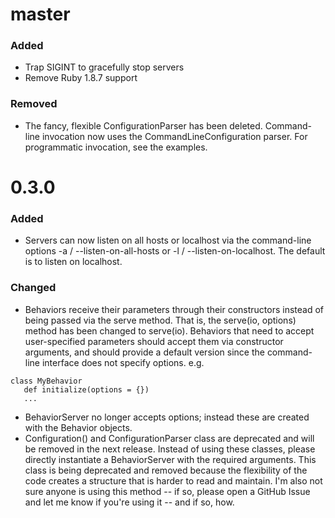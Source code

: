# master

### Added
 * Trap SIGINT to gracefully stop servers
 * Remove Ruby 1.8.7 support

### Removed
  * The fancy, flexible ConfigurationParser has been deleted. Command-line invocation now uses the CommandLineConfiguration parser.  For programmatic invocation, see the examples.

# 0.3.0

### Added
 * Servers can now listen on all hosts or localhost via the command-line options -a / --listen-on-all-hosts or -l / --listen-on-localhost.  The default is to listen on localhost.


### Changed
 * Behaviors receive their parameters through their constructors instead of being passed via the serve method.  That is,
  the serve(io, options) method has been changed to serve(io).  Behaviors that need to accept user-specified parameters
  should accept them via constructor arguments, and should provide a default version since the command-line interface
  does not specify options.  e.g.

```
class MyBehavior
   def initialize(options = {})
   ...
```

* BehaviorServer no longer accepts options; instead these are created with the Behavior objects.
* Configuration() and ConfigurationParser class are deprecated and will be removed in the next release.  Instead of 
  using these classes, please directly instantiate a BehaviorServer with the required arguments.  This class is being
  deprecated and removed because the flexibility of the code creates a structure that is harder to read and maintain.
  I'm also not sure anyone is using this method -- if so, please open a GitHub Issue and let me know if you're using 
  it -- and if so, how.



